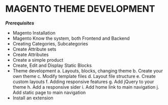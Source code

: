 # MAGENTO THEME DEVELOPMENT
***Prerequisites*** 

*	Magento Installation
*	Magento Know the system, both Frontend and Backend
*	Creating Categories, Subcategories
*	Create Attribute sets
*	Create Attributes
*	Create a simple product
*	Create, Edit and Display Static Blocks
*	Theme development
    a.  Layouts, blocks, changing theme
    b.  Create your own theme
    c.  Modify template files
    d.  Layout file structure
    e.  Create custom layouts
    f.  Adding responsive features
    g.  Add jQuery to your theme
    h.  Add a responsive sider
    i.  Add home link to main navigation
    j.  Add static page to main navigation
*   Install an extension

